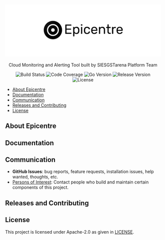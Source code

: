 <h1 align="center">
	<img src="images/banner.png" align="center">
</h1>
<p align="center">
	Cloud Monitoring and Alerting Tool built by SIESGSTarena Platform Team
</p>
<p align="center">
	<img src="https://img.shields.io/travis/siesgstarena/Epicentre" alt="Build Status">
	<img src="https://img.shields.io/codecov/c/github/siesgstarena/Epicentre?token=token" alt="Code Coverage">
	<img src="https://img.shields.io/github/go-mod/go-version/siesgstarena/Epicentre" alt="Go Version">
	<img src="https://img.shields.io/github/v/release/siesgstarena/Epicentre?sort=semver" alt="Release Version">
	<img src="https://img.shields.io/github/license/siesgstarena/Epicentre" alt="License">
</p>

* [About Epicentre](#about-epicentre) 
* [Documentation](#documentation)
* [Communication](#communication)
* [Releases and Contributing](#releases-and-contribution)
* [License](#license)

## About Epicentre

## Documentation

## Communication

* **GitHub Issues**: bug reports, feature requests, installation issues, help wanted, thoughts, etc.
* [Persons of Interest](https://github.com/siesgstarena/Epicentre/wiki/Persons-of-Interest): Contact people who build and maintain certain components of this project.

## Releases and Contributing

## License
This project is licensed under Apache-2.0 as given in [LICENSE](LICENSE).